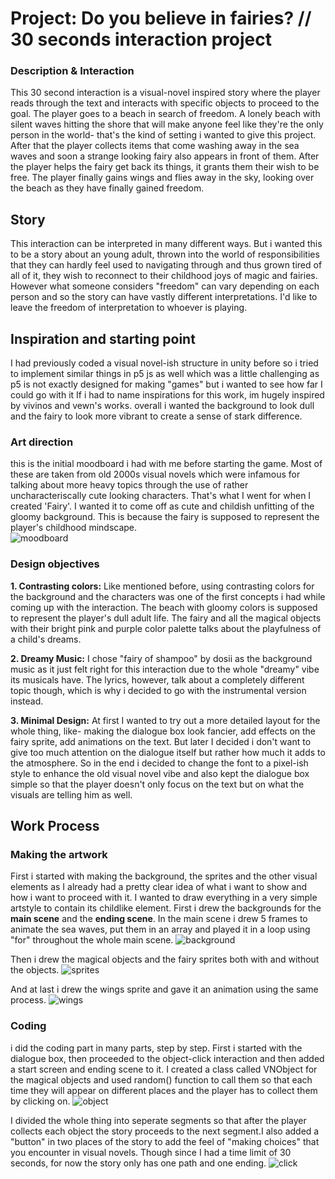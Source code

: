 # Project: Do you believe in fairies? // 30 seconds interaction project
### Description & Interaction
This 30 second interaction is a visual-novel inspired story where the player reads through the text and interacts with specific objects to proceed to the goal. 
The player goes to a beach in search of freedom. A lonely beach with silent waves hitting the shore that will make anyone feel like they're the only person in the world- that's the kind of setting i wanted to give this project.
After that the player collects items that come washing away in the sea waves and soon a strange looking fairy also appears in front of them. After the player helps the fairy get back its things, it grants them their wish to be free.
The player finally gains wings and flies away in the sky, looking over the beach as they have finally gained freedom.

## Story
This interaction can be interpreted in many different ways. But i wanted this to be a story about an young adult, thrown into the world of responsibilities that they can hardly feel used to navigating through and thus grown tired of all of it, they wish to reconnect to their childhood joys of magic and fairies. However what someone considers "freedom" can vary depending on each person and so the story can have vastly different interpretations. I'd like to leave the freedom of interpretation to whoever is playing.

## Inspiration and starting point
I had previously coded a visual novel-ish structure in unity before so i tried to implement similar things in p5 js as well which was a little challenging as p5 is not exactly designed for making "games" but i wanted to see how far I could go with it
If i had to name inspirations for this work, im hugely inspired by vivinos and vewn's works. overall i wanted the background to look dull and the fairy to look more vibrant to create a sense of stark difference.

### Art direction
  this is the initial moodboard i had with me before starting the game. Most of these are taken from old 2000s visual novels which were infamous for talking about more heavy topics through the use of rather uncharacteriscally cute looking characters. That's what I went for when I created 'Fairy'. I wanted it to come off as cute and childish unfitting of the gloomy background. This is because the fairy is supposed to represent the player's childhood mindscape.  
  ![moodboard](https://64.media.tumblr.com/c78df0308232cc49b7ec72a4dca7be03/d33062fd8235bb3a-51/s540x810/c7eb97930ba831d7470bf0905b5ba58f9d452b08.png) 

### Design objectives
**1. Contrasting colors:** Like mentioned before, using contrasting colors for the background and the characters was one of the first concepts i had while coming up with the interaction. The beach with gloomy colors is supposed to represent the player's dull adult life. The fairy and all the magical objects with their bright pink and purple color palette talks about the playfulness of a child's dreams.

**2. Dreamy Music:** I chose "fairy of shampoo" by dosii as the background music as it just felt right for this interaction due to the whole "dreamy" vibe its musicals have. The lyrics, however, talk about a completely different topic though, which is why i decided to go with the instrumental version instead.

**3. Minimal Design:** At first I wanted to try out a more detailed layout for the whole thing, like- making the dialogue box look fancier, add effects on the fairy sprite, add animations on the text. But later I decided i don't want to give too much attention on the dialogue itself but rather how much it adds to the atmosphere. So in the end i decided to change the font to a pixel-ish style to enhance the old visual novel vibe and also kept the dialogue box simple so that the player doesn't only focus on the text but on what the visuals are telling him as well.

## Work Process

### Making the artwork
First i started with making the background, the sprites and the other visual elements as I already had a pretty clear idea of what i want to show and how i want to proceed with it.
I wanted to draw everything in a very simple artstyle to contain its childlike element. First i drew the backgrounds for the **main scene** and the **ending scene**. In the main scene i drew 5 frames to animate the sea waves, put them in an array and played it in a loop using "for" throughout the whole main scene.
![background](https://64.media.tumblr.com/09026c95876bc005b2a50df99c3cd964/d33062fd8235bb3a-91/s2048x3072/ffc03f44c7995098476c469f0615178a3c6f84d8.png)

Then i drew the magical objects and the fairy sprites both with and without the objects.
  ![sprites](https://64.media.tumblr.com/9eaa5731403eb491b8e884e9131148ef/4dca9d4847bac724-11/s540x810/31d8f131e4de27b40f84e9b5c170a63882d7f774.png) 

And at last i drew the wings sprite and gave it an animation using the same process.
![wings](https://64.media.tumblr.com/ab37992b2b1c844c5f20625f6b2dd7ad/3a0cb4ff6bd3a5fe-2a/s2048x3072/28745f735b321ca56c72c9fd076d395a37fc7ffb.png)

### Coding
i did the coding part in many parts, step by step. First i started with the dialogue box, then proceeded to the object-click interaction and then added a start screen and ending scene to it.
I created a class called VNObject for the magical objects and used random() function to call them so that each time they will appear on different places and the player has to collect them by clicking on.
![object](https://64.media.tumblr.com/7088f000aca09af42ba0077e6d84ee2e/799ef608e0a771fd-3a/s540x810/676b422725a3a885b2416a3e370e511300594ea4.png)


I divided the whole thing into seperate segments so that after the player collects each object the story proceeds to the next segment.I also added a "button" in two places of the story to add the feel of "making choices" that you encounter in visual novels. Though since I had a time limit of 30 seconds, for now the story only has one path and one ending.
![click](https://64.media.tumblr.com/7aa0cb0afc3fcbaa8b8b39a0aba684dc/aef0b93eaa02dd92-04/s540x810/0a7eee493d90bdbd711d3d5fe571ef816dc3617a.png)
